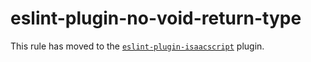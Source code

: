 # eslint-plugin-no-void-return-type

This rule has moved to the [`eslint-plugin-isaacscript`](https://github.com/IsaacScript/eslint-plugin-isaacscript/blob/main/docs/rules/no-void-return-type.md) plugin.
